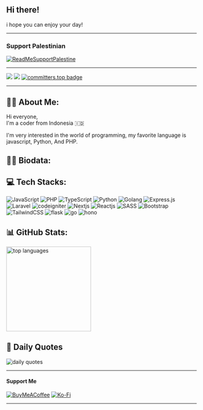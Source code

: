 ## Hi there!
 
 i hope you can enjoy your day!
 
 ---
 
 ### Support Palestinian
 
 [![ReadMeSupportPalestine](https://raw.githubusercontent.com/Safouene1/support-palestine-banner/master/banner-support.svg)](https://kitabisa.com/campaign/panganuntukrafah)
 
 ---
 
 [![](https://img.shields.io/badge/profile-fiandev-blue)](https://github.com/fiandev)
 [![](https://komarev.com/ghpvc/?username=fiandev&label=Profile%20views&color=0a93d1&style=flat)](https://github.com/fiandev)
 [![committers.top badge](https://user-badge.committers.top/indonesia/fiandev.svg)](https://user-badge.committers.top/indonesia/fiandev)
 
 ---
 
 ## 🙋‍♂️ About Me:
 
 Hi everyone,
 <br/>
 I'm a coder from Indonesia 🇮🇩
 
 I'm very interested in the world of programming, my favorite language is javascript, Python, And PHP.
 
 ## 👨‍💻 Biodata:
 
 
 
 ## 💻 Tech Stacks:
 
 ![JavaScript](https://img.shields.io/badge/javascript-%23323330.svg?style=flat-square&logo=javascript&logoColor=%23F7DF1E)
 ![PHP](https://img.shields.io/badge/php-%23323330.svg?style=flat-square&logo=php&logoColor=%4980f6)
 ![TypeScript](https://img.shields.io/badge/typescript-%23007ACC.svg?style=flat-square&logo=typescript&logoColor=white)
 ![Python](https://img.shields.io/badge/python-3670A0?style=flat-square&logo=python&logoColor=ffd574)
 ![Golang](https://img.shields.io/badge/golang-%23323330.svg?style=flat-square&logo=go&logoColor=#07b9fa)
 ![Express.js](https://img.shields.io/badge/express.js-%23404d59.svg?style=flat-square&logo=express&logoColor=%2361DAFB)
 ![Laravel](https://img.shields.io/badge/laravel-white.svg?style=flat-square&logo=laravel&logoColor=23FF2D20)
 ![codeigniter](https://img.shields.io/badge/codeignter-white.svg?style=flat-square&logo=codeigniter&logoColor=#ffffff)
 ![Nextjs](https://img.shields.io/badge/nextjs-%2320232a.svg?style=flat-square&logo=vercel&logoColor=ffffff)
 ![Reactjs](https://img.shields.io/badge/reactjs-white.svg?style=flat-square&logo=react&logoColor=blue)
 ![SASS](https://img.shields.io/badge/SASS-hotpink.svg?style=flat-square&logo=SASS&logoColor=white)
 ![Bootstrap](https://img.shields.io/badge/bootstrap-%23563D7C.svg?style=flat-square&logo=bootstrap&logoColor=white)
 ![TailwindCSS](https://img.shields.io/badge/tailwindcss-%2338B2AC.svg?style=flat-square&logo=tailwind-css&logoColor=white)
 ![flask](https://img.shields.io/badge/flask-%23323330.svg?style=flat-square&logo=flask&logoColor=#000000)
 ![go](https://img.shields.io/badge/go-%23323330.svg?style=flat-square&logo=go&logoColor=#000000)
 ![hono](https://img.shields.io/badge/hono-white.svg?style=flat-square&logo=hono&logoColor=#000000)
 
 ## 📊 GitHub Stats:
 
 <div style="display: flex">
   <img style="width: 14rem; height: auto; display: inline-block;" src="https://github-readme-stats.vercel.app/api/top-langs/?username=fiandev&theme=react&hide_border=true&include_all_commits=false&count_private=false&layout=compact&langs_count=10" alt="top languages" />
   <!-- <img style="width: 14rem; height: auto; display: inline-block;" src="https://github-contributor-stats.vercel.app/api?username=fiandev&limit=5&theme=react&combine_all_yearly_contributions=true" alt="top contribution" />
   <img style="width: 14rem; height: auto; display: inline-block;" src="https://github-readme-stats.vercel.app/api?username=fiandev&theme=react&hide_border=true&include_all_commits=false&count_private=false" alt="github stats" />
   <img style="width: 14rem; height: auto; display: inline-block;" src="https://github-readme-streak-stats.herokuapp.com/?user=fiandev&theme=react&hide_border=true" alt="commit stats" /> -->
 </div>
 
 ## 🥶 Daily Quotes
 
 ![daily quotes](https://quotes-github-readme.vercel.app/api?type=vetical&theme=algolia)
 
 ---
 
 #### Support Me
 
 [![BuyMeACoffee](https://img.shields.io/badge/Buy%20Me%20a%20Coffee-ffdd00?style=for-the-badge&logo=buy-me-a-coffee&logoColor=black)](https://buymeacoffee.com/fiandev)
 [![Ko-Fi](https://img.shields.io/badge/Ko--fi-F16061?style=for-the-badge&logo=ko-fi&logoColor=white)](https://ko-fi.com/fiandev)
 
 <!-- timestamp: 2024-10-25 21:02:34 -->
 ---


